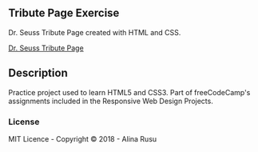 ## Tribute Page Exercise
Dr. Seuss Tribute Page created with HTML and CSS. 

[Dr. Seuss Tribute Page](https://codepen.io/alex-alina/full/qKgpZQ)

## Description
Practice project used to learn HTML5 and CSS3.
Part of freeCodeCamp's assignments included in the Responsive Web Design Projects.

### License
MIT Licence - Copyright &copy; 2018 - Alina Rusu
